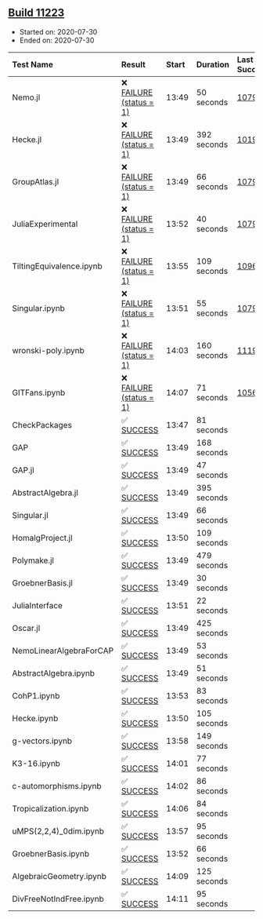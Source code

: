 ## [Build 11223](https://oscarci.mathematik.uni-kl.de/job/oscar/11223/)

* Started on: 2020-07-30
* Ended on: 2020-07-30

| Test Name    | Result | Start | Duration | Last Success | First Failure |
|:-------------|:-------|:------|:---------|:-------------|:--------------|
| Nemo.jl | ❌ [FAILURE (status = 1)](https://oscarci.mathematik.uni-kl.de/job/oscar/11223/artifact/logs/build-11223/Nemo.jl.log) | 13:49 | 50 seconds | [10790](https://oscarci.mathematik.uni-kl.de/job/oscar/10790/) | [10791](https://oscarci.mathematik.uni-kl.de/job/oscar/10791/) |
| Hecke.jl | ❌ [FAILURE (status = 1)](https://oscarci.mathematik.uni-kl.de/job/oscar/11223/artifact/logs/build-11223/Hecke.jl.log) | 13:49 | 392 seconds | [10197](https://oscarci.mathematik.uni-kl.de/job/oscar/10197/) | [10198](https://oscarci.mathematik.uni-kl.de/job/oscar/10198/) |
| GroupAtlas.jl | ❌ [FAILURE (status = 1)](https://oscarci.mathematik.uni-kl.de/job/oscar/11223/artifact/logs/build-11223/GroupAtlas.jl.log) | 13:49 | 66 seconds | [10790](https://oscarci.mathematik.uni-kl.de/job/oscar/10790/) | [10791](https://oscarci.mathematik.uni-kl.de/job/oscar/10791/) |
| JuliaExperimental | ❌ [FAILURE (status = 1)](https://oscarci.mathematik.uni-kl.de/job/oscar/11223/artifact/logs/build-11223/JuliaExperimental.log) | 13:52 | 40 seconds | [10790](https://oscarci.mathematik.uni-kl.de/job/oscar/10790/) | [10791](https://oscarci.mathematik.uni-kl.de/job/oscar/10791/) |
| TiltingEquivalence.ipynb | ❌ [FAILURE (status = 1)](https://oscarci.mathematik.uni-kl.de/job/oscar/11223/artifact/logs/build-11223/TiltingEquivalence.ipynb.log) | 13:55 | 109 seconds | [10962](https://oscarci.mathematik.uni-kl.de/job/oscar/10962/) | [10963](https://oscarci.mathematik.uni-kl.de/job/oscar/10963/) |
| Singular.ipynb | ❌ [FAILURE (status = 1)](https://oscarci.mathematik.uni-kl.de/job/oscar/11223/artifact/logs/build-11223/Singular.ipynb.log) | 13:51 | 55 seconds | [10790](https://oscarci.mathematik.uni-kl.de/job/oscar/10790/) | [10791](https://oscarci.mathematik.uni-kl.de/job/oscar/10791/) |
| wronski-poly.ipynb | ❌ [FAILURE (status = 1)](https://oscarci.mathematik.uni-kl.de/job/oscar/11223/artifact/logs/build-11223/wronski-poly.ipynb.log) | 14:03 | 160 seconds | [11192](https://oscarci.mathematik.uni-kl.de/job/oscar/11192/) | [11193](https://oscarci.mathematik.uni-kl.de/job/oscar/11193/) |
| GITFans.ipynb | ❌ [FAILURE (status = 1)](https://oscarci.mathematik.uni-kl.de/job/oscar/11223/artifact/logs/build-11223/GITFans.ipynb.log) | 14:07 | 71 seconds | [10566](https://oscarci.mathematik.uni-kl.de/job/oscar/10566/) | [10567](https://oscarci.mathematik.uni-kl.de/job/oscar/10567/) |
| CheckPackages | ✅ [SUCCESS](https://oscarci.mathematik.uni-kl.de/job/oscar/11223/artifact/logs/build-11223/CheckPackages.log) | 13:47 | 81 seconds |  |  |
| GAP | ✅ [SUCCESS](https://oscarci.mathematik.uni-kl.de/job/oscar/11223/artifact/logs/build-11223/GAP.log) | 13:49 | 168 seconds |  |  |
| GAP.jl | ✅ [SUCCESS](https://oscarci.mathematik.uni-kl.de/job/oscar/11223/artifact/logs/build-11223/GAP.jl.log) | 13:49 | 47 seconds |  |  |
| AbstractAlgebra.jl | ✅ [SUCCESS](https://oscarci.mathematik.uni-kl.de/job/oscar/11223/artifact/logs/build-11223/AbstractAlgebra.jl.log) | 13:49 | 395 seconds |  |  |
| Singular.jl | ✅ [SUCCESS](https://oscarci.mathematik.uni-kl.de/job/oscar/11223/artifact/logs/build-11223/Singular.jl.log) | 13:49 | 66 seconds |  |  |
| HomalgProject.jl | ✅ [SUCCESS](https://oscarci.mathematik.uni-kl.de/job/oscar/11223/artifact/logs/build-11223/HomalgProject.jl.log) | 13:50 | 109 seconds |  |  |
| Polymake.jl | ✅ [SUCCESS](https://oscarci.mathematik.uni-kl.de/job/oscar/11223/artifact/logs/build-11223/Polymake.jl.log) | 13:49 | 479 seconds |  |  |
| GroebnerBasis.jl | ✅ [SUCCESS](https://oscarci.mathematik.uni-kl.de/job/oscar/11223/artifact/logs/build-11223/GroebnerBasis.jl.log) | 13:49 | 30 seconds |  |  |
| JuliaInterface | ✅ [SUCCESS](https://oscarci.mathematik.uni-kl.de/job/oscar/11223/artifact/logs/build-11223/JuliaInterface.log) | 13:51 | 22 seconds |  |  |
| Oscar.jl | ✅ [SUCCESS](https://oscarci.mathematik.uni-kl.de/job/oscar/11223/artifact/logs/build-11223/Oscar.jl.log) | 13:49 | 425 seconds |  |  |
| NemoLinearAlgebraForCAP | ✅ [SUCCESS](https://oscarci.mathematik.uni-kl.de/job/oscar/11223/artifact/logs/build-11223/NemoLinearAlgebraForCAP.log) | 13:49 | 53 seconds |  |  |
| AbstractAlgebra.ipynb | ✅ [SUCCESS](https://oscarci.mathematik.uni-kl.de/job/oscar/11223/artifact/logs/build-11223/AbstractAlgebra.ipynb.log) | 13:49 | 51 seconds |  |  |
| CohP1.ipynb | ✅ [SUCCESS](https://oscarci.mathematik.uni-kl.de/job/oscar/11223/artifact/logs/build-11223/CohP1.ipynb.log) | 13:53 | 83 seconds |  |  |
| Hecke.ipynb | ✅ [SUCCESS](https://oscarci.mathematik.uni-kl.de/job/oscar/11223/artifact/logs/build-11223/Hecke.ipynb.log) | 13:50 | 105 seconds |  |  |
| g-vectors.ipynb | ✅ [SUCCESS](https://oscarci.mathematik.uni-kl.de/job/oscar/11223/artifact/logs/build-11223/g-vectors.ipynb.log) | 13:58 | 149 seconds |  |  |
| K3-16.ipynb | ✅ [SUCCESS](https://oscarci.mathematik.uni-kl.de/job/oscar/11223/artifact/logs/build-11223/K3-16.ipynb.log) | 14:01 | 77 seconds |  |  |
| c-automorphisms.ipynb | ✅ [SUCCESS](https://oscarci.mathematik.uni-kl.de/job/oscar/11223/artifact/logs/build-11223/c-automorphisms.ipynb.log) | 14:02 | 86 seconds |  |  |
| Tropicalization.ipynb | ✅ [SUCCESS](https://oscarci.mathematik.uni-kl.de/job/oscar/11223/artifact/logs/build-11223/Tropicalization.ipynb.log) | 14:06 | 84 seconds |  |  |
| uMPS(2,2,4)_0dim.ipynb | ✅ [SUCCESS](https://oscarci.mathematik.uni-kl.de/job/oscar/11223/artifact/logs/build-11223/uMPS-2-2-4-_0dim.ipynb.log) | 13:57 | 95 seconds |  |  |
| GroebnerBasis.ipynb | ✅ [SUCCESS](https://oscarci.mathematik.uni-kl.de/job/oscar/11223/artifact/logs/build-11223/GroebnerBasis.ipynb.log) | 13:52 | 66 seconds |  |  |
| AlgebraicGeometry.ipynb | ✅ [SUCCESS](https://oscarci.mathematik.uni-kl.de/job/oscar/11223/artifact/logs/build-11223/AlgebraicGeometry.ipynb.log) | 14:09 | 125 seconds |  |  |
| DivFreeNotIndFree.ipynb | ✅ [SUCCESS](https://oscarci.mathematik.uni-kl.de/job/oscar/11223/artifact/logs/build-11223/DivFreeNotIndFree.ipynb.log) | 14:11 | 95 seconds |  |  |
